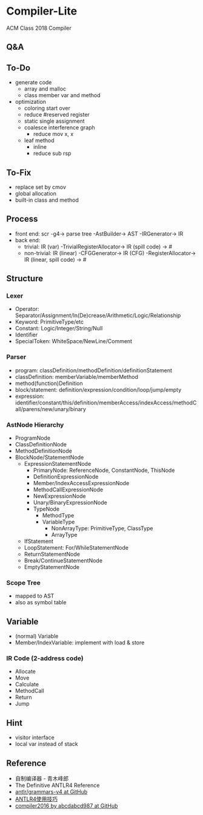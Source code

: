 # Compiler-Lite
ACM Class 2018 Compiler

## Q&A

## To-Do

- generate code
  - array and malloc
  - class member var and method
- optimization
  - coloring start over
  - reduce #reserved register
  - static single assignment
  - coalesce interference graph
    - reduce mov x, x
  - leaf method
    - inline
    - reduce sub rsp

## To-Fix

- replace set by cmov
- global allocation
- built-in class and method

## Process

- front end: scr -g4-> parse tree -AstBuilder-> AST -IRGenerator-> IR
- back end:
  - trivial: IR (var) -TrivialRegisterAllocator-> IR (spill code) -> #
  - non-trivial: IR (linear) -CFGGenerator-> IR (CFG) -RegisterAllocator-> IR (linear, spill code) -> #

## Structure

### Lexer

- Operator: Separator/Assignment/In(De)crease/Arithmetic/Logic/Relationship
- Keyword: PrimitiveType/etc
- Constant: Logic/Integer/String/Null
- Identifier
- SpecialToken: WhiteSpace/NewLine/Comment

### Parser

- program: classDefinition/methodDefinition/definitionStatement
- classDefinition: memberVariable/memberMethod
- method(function)Definition
- block/statement: definition/expression/condition/loop/jump/empty
- expression: identifier/constant/this/definition/memberAccess/indexAccess/methodCall/parens/new/unary/binary

### AstNode Hierarchy

- ProgramNode
- ClassDefinitionNode
- MethodDefinitionNode
- BlockNode/StatementNode
  - ExpressionStatementNode
    - PrimaryNode: ReferenceNode, ConstantNode, ThisNode
    - DefinitionExpressionNode
    - Member/IndexAccessExpressionNode
    - MethodCallExpressionNode
    - NewExpressionNode
    - Unary/BinaryExpressionNode
    - TypeNode
      - MethodType
      - VariableType
        - NonArrayType: PrimitiveType, ClassType
        - ArrayType
  - IfStatement
  - LoopStatement: For/WhileStatementNode
  - ReturnStatementNode
  - Break/ContinueStatementNode
  - EmptyStatementNode

### Scope Tree

- mapped to AST
- also as symbol table

## Variable

- (normal) Variable
- Member/IndexVariable: implement with load & store

### IR Code (2-address code)

- Allocate
- Move
- Calculate
- MethodCall
- Return
- Jump

## Hint

- visitor interface
- local var instead of stack

## Reference

- 自制编译器 - 青木峰郎
- The Definitive ANTLR4 Reference
- [antlr/grammars-v4 at GitHub](https://github.com/antlr/grammars-v4/tree/master/java)
- [ANTLR4使用技巧](https://abcdabcd987.com/using-antlr4/)
- [compiler2016 by abcdabcd987 at GitHub](https://github.com/abcdabcd987/compiler2016)